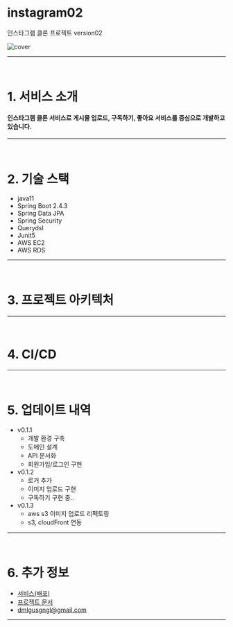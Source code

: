 # instagram02
인스타그램 클론 프로젝트 version02

<div align="center" style="display:flex;">
    <img src="https://user-images.githubusercontent.com/59961350/142237693-590c7bcc-635a-4596-8216-18b9686da736.jpg" width="max" alt="cover"/>
</div>

---
<br>

# 1. 서비스 소개

#### 인스타그램 클론 서비스로 게시물 업로드, 구독하기, 좋아요 서비스를 중심으로 개발하고 있습니다.
---
<br>

# 2. 기술 스택
* java11
* Spring Boot 2.4.3
* Spring Data JPA
* Spring Security
* Querydsl
* Junit5
* AWS EC2
* AWS RDS

---
<br>

# 3. 프로젝트  아키텍처

---
<br>

# 4. CI/CD

---
<br>

# 5. 업데이트 내역
* v0.1.1
    * 개발 환경 구축
    * 도메인 설계
    * API 문서화
    * 회원가입/로그인 구현
* v0.1.2
    * 로거 추가
    * 이미지 업로드 구현
    * 구독하기 구현 중..
* v0.1.3
    * aws s3 이미지 업로드 리펙토링
    * s3, cloudFront 연동
    
---
<br>

# 6. 추가 정보
- [서비스(배포)](http://ec2-3-36-197-4.ap-northeast-2.compute.amazonaws.com:8080)
- [프로젝트 문서](https://github.com/t1dmlgus/instagram02/wiki)
- dmlgusgngl@gmail.com

---
<br>
